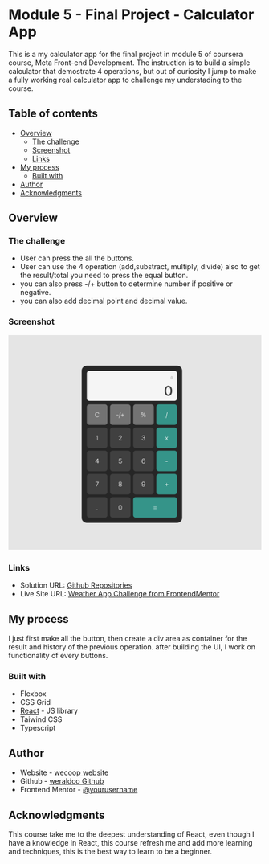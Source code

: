 # Module 5 - Final Project - Calculator App

This is a my calculator app for the final project in module 5 of coursera course, Meta Front-end Development. The instruction is to build a simple calculator that demostrate 4 operations, but out of curiosity I jump to make a fully working real calculator app to challenge my understading to the course.

## Table of contents

- [Overview](#overview)
  - [The challenge](#the-challenge)
  - [Screenshot](#screenshot)
  - [Links](#links)
- [My process](#my-process)
  - [Built with](#built-with)
- [Author](#author)
- [Acknowledgments](#acknowledgments)

## Overview

### The challenge

- User can press the all the buttons.
- User can use the 4 operation (add,substract, multiply, divide) also to get the result/total you need to press the equal button.
- you can also press -/+ button to determine number if positive or negative.
- you can also add decimal point and decimal value.

### Screenshot

![](./screenshot.png)

### Links

- Solution URL: [Github Repositories](https://github.com/weraldco/react-basic-calculator)
- Live Site URL: [Weather App Challenge from FrontendMentor](https://react-basic-calculator-sigma.vercel.app/)

## My process

I just first make all the button, then create a div area as container for the result and history of the previous operation. after building the UI, I work on functionality of every buttons.

### Built with

- Flexbox
- CSS Grid
- [React](https://reactjs.org/) - JS library
- Taiwind CSS
- Typescript

## Author

- Website - [wecoop website](https://wcoop.vercel.app)
- Github - [weraldco Github](https://github.com/weraldco)
- Frontend Mentor - [@yourusername](https://www.frontendmentor.io/profile/weraldco)

## Acknowledgments

This course take me to the deepest understanding of React, even though I have a knowledge in React, this course refresh me and add more learning and techniques, this is the best way to learn to be a beginner.
